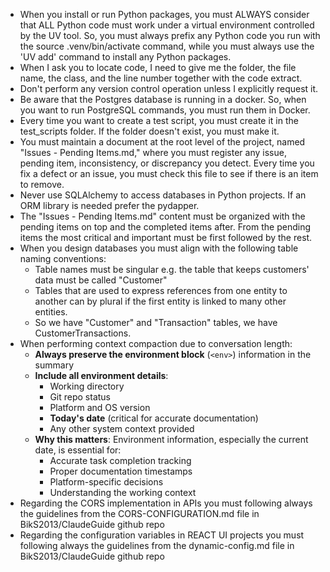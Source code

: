 - When you install or run Python packages, you must ALWAYS consider that ALL Python code must work under a virtual environment controlled by the UV tool. So, you must always prefix any Python code you run with the source .venv/bin/activate command, while you must always use the 'UV add' command to install any Python packages.
- When I ask you to locate code, I need to give me the folder, the file name, the class, and the line number together with the code extract.
- Don't perform any version control operation unless I explicitly request it.
- Be aware that the Postgres database is running in a docker. So, when you want to run PostgreSQL commands, you must run them in Docker.
- Every time you want to create a test script, you must create it in the test_scripts folder. If the folder doesn't exist, you must make it.
- You must maintain a document at the root level of the project, named "Issues - Pending Items.md," where you must register any issue, pending item, inconsistency, or discrepancy you detect. Every time you fix a defect or an issue, you must check this file to see if there is an item to remove.
- Never use SQLAlchemy to access databases in Python projects. If an ORM library is needed prefer the pydapper.
- The "Issues - Pending Items.md" content must be organized with the pending items on top and the completed items after. From the pending items the most critical and important must be first followed by the rest.
- When you design databases you must align with the following table naming conventions:
  - Table names must be singular e.g. the table that keeps customers' data must be called "Customer"
  - Tables that are used to express references from one entity to another can by plural if the first entity is linked to many other entities. 
  - So we have "Customer" and "Transaction" tables, we have CustomerTransactions.
- When performing context compaction due to conversation length:
  - **Always preserve the environment block** (`<env>`) information in the summary
  - **Include all environment details**:
    - Working directory
    - Git repo status
    - Platform and OS version
    - **Today's date** (critical for accurate documentation)
    - Any other system context provided
  - **Why this matters**: Environment information, especially the current date, is essential for:
    - Accurate task completion tracking
    - Proper documentation timestamps
    - Platform-specific decisions
    - Understanding the working context
- Regarding the CORS implementation in APIs you must following always the guidelines from the CORS-CONFIGURATION.md file in BikS2013/ClaudeGuide github repo
- Regarding the configuration variables in REACT UI projects you must following always the guidelines from the dynamic-config.md file in BikS2013/ClaudeGuide github repo